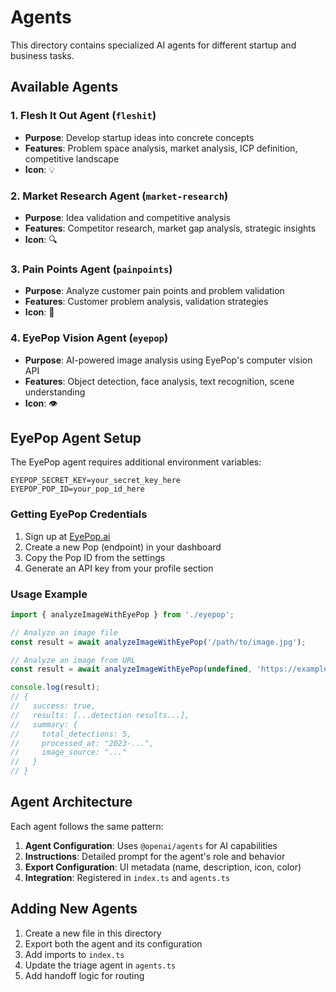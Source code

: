 # Agents

This directory contains specialized AI agents for different startup and business tasks.

## Available Agents

### 1. Flesh It Out Agent (`fleshit`)
- **Purpose**: Develop startup ideas into concrete concepts
- **Features**: Problem space analysis, market analysis, ICP definition, competitive landscape
- **Icon**: 💡

### 2. Market Research Agent (`market-research`)
- **Purpose**: Idea validation and competitive analysis
- **Features**: Competitor research, market gap analysis, strategic insights
- **Icon**: 🔍

### 3. Pain Points Agent (`painpoints`)
- **Purpose**: Analyze customer pain points and problem validation
- **Features**: Customer problem analysis, validation strategies
- **Icon**: 🎯

### 4. EyePop Vision Agent (`eyepop`)
- **Purpose**: AI-powered image analysis using EyePop's computer vision API
- **Features**: Object detection, face analysis, text recognition, scene understanding
- **Icon**: 👁️

## EyePop Agent Setup

The EyePop agent requires additional environment variables:

```env
EYEPOP_SECRET_KEY=your_secret_key_here
EYEPOP_POP_ID=your_pop_id_here
```

### Getting EyePop Credentials

1. Sign up at [EyePop.ai](https://eyepop.ai)
2. Create a new Pop (endpoint) in your dashboard
3. Copy the Pop ID from the settings
4. Generate an API key from your profile section

### Usage Example

```javascript
import { analyzeImageWithEyePop } from './eyepop';

// Analyze an image file
const result = await analyzeImageWithEyePop('/path/to/image.jpg');

// Analyze an image from URL
const result = await analyzeImageWithEyePop(undefined, 'https://example.com/image.jpg');

console.log(result);
// {
//   success: true,
//   results: [...detection results...],
//   summary: {
//     total_detections: 5,
//     processed_at: "2023-...",
//     image_source: "..."
//   }
// }
```

## Agent Architecture

Each agent follows the same pattern:
1. **Agent Configuration**: Uses `@openai/agents` for AI capabilities
2. **Instructions**: Detailed prompt for the agent's role and behavior
3. **Export Configuration**: UI metadata (name, description, icon, color)
4. **Integration**: Registered in `index.ts` and `agents.ts`

## Adding New Agents

1. Create a new file in this directory
2. Export both the agent and its configuration
3. Add imports to `index.ts`
4. Update the triage agent in `agents.ts`
5. Add handoff logic for routing 